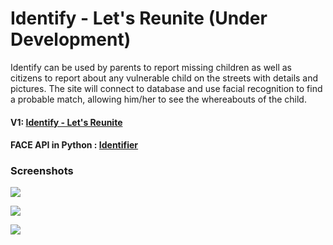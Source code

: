 # Identify - Let's Reunite (Under Development)

Identify can be used by parents to report missing children as well as citizens to report about any vulnerable child on the streets with details and pictures. The site will connect to database and use facial recognition to find a probable match, allowing him/her to see the whereabouts of the child.

#### V1: [Identify - Let's Reunite](https://github.com/Md-Mudassir/Identify-Lets-Reunite-V1)

#### FACE API in Python : [Identifier](https://github.com/Md-Mudassir/identifier)

### Screenshots
![](https://github.com/Md-Mudassir/Identify-Lets-Reunite-V2/blob/master/Snaps/iden1.PNG)

![](https://github.com/Md-Mudassir/Identify-Lets-Reunite-V2/blob/master/Snaps/iden2.PNG)

![](https://github.com/Md-Mudassir/Identify-Lets-Reunite-V2/blob/master/Snaps/iden3.PNG)
